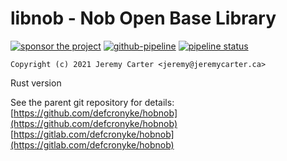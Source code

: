 # libnob - Nob Open Base Library

[![sponsor the project](https://img.shields.io/static/v1?label=Sponsor&message=%E2%9D%A4&logo=GitHub&link=https://github.com/sponsors/defcronyke)](https://github.com/sponsors/defcronyke) [![github-pipeline](https://github.com/defcronyke/hobnob/workflows/github-pipeline/badge.svg)](https://github.com/defcronyke/hobnob/actions) [![pipeline status](https://gitlab.com/defcronyke/hobnob/badges/master/pipeline.svg)](https://gitlab.com/defcronyke/hobnob/-/pipelines)

`Copyright (c) 2021 Jeremy Carter <jeremy@jeremycarter.ca>`

Rust version

See the parent git repository for details:  
[https://github.com/defcronyke/hobnob](https://github.com/defcronyke/hobnob)  
[https://gitlab.com/defcronyke/hobnob](https://gitlab.com/defcronyke/hobnob)
